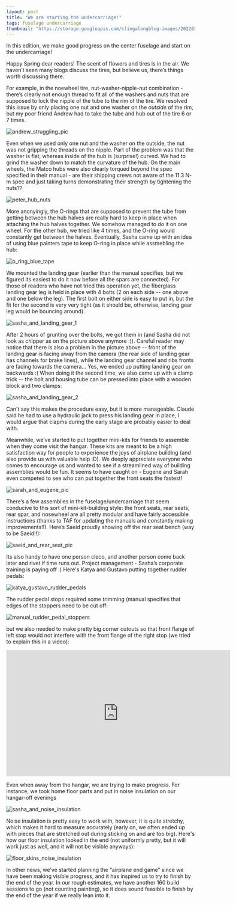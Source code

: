 ```yaml
---
layout: post
title: "We are starting the undercarriage!"
tags: fuselage undercarriage
thumbnail: "https://storage.googleapis.com/slingalongblog-images/20220307_203726_cropped_thumb.jpg"
---
```

In this edition, we make good progress on the center fuselage and start on the undercarriage!

Happy Spring dear readers! The scent of flowers and tires is in the air. We haven’t seen many blogs discuss the tires, but believe us, there’s things worth discussing there.

For example, in the noewheel tire, nut-washer-nipple-nut combination - there’s clearly not enough thread to fit all of the washers and nuts that are supposed to lock the nipple of the tube to the rim of the tire. We resolved this issue by only placing one nut and one washer on the *outside* of the rim, but my poor friend Andrew had to take the tube and hub out of the tire 6 or 7 times.

![andrew_struggling_pic](https://storage.googleapis.com/slingalongblog-images/PXL_20220304_040554163.jpg)

Even when we used only one nut and the washer on the outside, the nut was not gripping the threads on the nipple. Part of the problem was that the washer is flat, whereas inside of the hub is (surprise!) curved. We had to grind the washer down to match the curvature of the hub. 
On the main wheels, the Matco hubs were also clearly torqued beyond the spec specified in their manual - are their shipping crews not aware of the 11.3 N-m spec and just taking turns demonstrating their strength by tightening the nuts?? 

![peter_hub_nuts](https://storage.googleapis.com/slingalongblog-images/20220311_185412.jpg)

More anonyingly, the O-rings that are supposed to prevent the tube from getting between the hub halves are really hard to keep in place when attaching the
hub halves together. We somehow managed to do it on one wheel. For the other hub, we tried like 4 times, and the O-ring would constantly get between the halves. Eventually, Sasha came up with an idea of
using blue painters tape to keep O-ring in place while assmebling the hub:

![o_ring_blue_tape](https://storage.googleapis.com/slingalongblog-images/PXL_20220312_042949517.jpg)

We mounted the landing gear (earlier than the manual specifies, but we figured its easiest to do it now before all the spars are connected). For those of readers who have not tried this operation yet, the fiberglass landing gear leg is held in place with 4 bolts (2 on each side -- one above and one below the leg). The first bolt on either side is easy to put in, but the fit for the second is very very tight (as it should be, otherwise, landing gear leg would be bouncing around).

![sasha_and_landing_gear_1](https://storage.googleapis.com/slingalongblog-images/PXL_20220220_235423270.jpg)

After 2 hours of grunting over the bolts, we got them in (and Sasha did not look as chipper as on the picture above anymore :)).
Careful reader may notice that there is also a problem in the picture above -- front of the landing gear is facing away from the
camera (the rear side of landing gear has channels for brake lines), while the landing gear channel and ribs fronts are facing towards the camera... Yes, we ended up putting landing gear on backwards :(
When doing it the second time, we also came up with a clamp trick -- the bolt and housing tube can be pressed into place with a wooden block and two clamps:

![sasha_and_landing_gear_2](https://storage.googleapis.com/slingalongblog-images/PXL_20220322_032622595.MP.jpg)

Can't say this makes the procedure easy, but it is more manageable. Claude said he had to use a hydraulic jack to press his landing gear in place, I would argue that clapms during the early stage are probably easier to deal with. 

Meanwhile, we’ve started to put together mini-kits for friends to assemble when they come visit the hangar. These kits are meant to be a high satisfaction way for people to experience the joys of airplane building (and also provide us with valuable help :D). We deeply appreciate everyone who comes to encourage us and wanted to see if a streamlined way of building assemblies would be fun. It seems to have caught on - Eugene and Sarah even competed to see who can put together the front seats the fastest!

![sarah_and_eugene_pic](https://storage.googleapis.com/slingalongblog-images/20220307_194947.jpg)

There’s a few assemblies in the fuselage/undercarriage that seem conducive to this sort of mini-kit-building style: the front seats, rear seats, rear spar, and nosewheel are all pretty modular and have fairly accessible instructions (thanks to TAF for updating the manuals and constantly making improvements!!). Here’s Saeid proudly showing off the rear seat bench (way to be Saeid!!):

![saeid_and_rear_seat_pic](https://storage.googleapis.com/slingalongblog-images/PXL_20220304_053150769.MP.jpg)

Its also handy to have one person cleco, and another person come back later and rivet if time runs out. Project management - Sasha’s corporate training is paying off :)
Here's Katya and Gustavo putting together rudder pedals:

![katya_gustavo_rudder_pedals](https://storage.googleapis.com/slingalongblog-images/PXL_20220313_001005478.MP.jpg)

The rudder pedal stops required some trimming (manual specifies that edges of the stoppers need to be cut off:

![manual_rudder_pedal_stoppers](https://storage.googleapis.com/slingalongblog-images/rudder_stops_manual.png)

 but we also needed to make pretty big corner cutouts so that front flange of left stop would not interfere with the front flange of the right stop (we tried to explain this in a video):

 <iframe width="598" height="336" src="https://www.youtube.com/embed/taV89TQ4KkQ" frameborder="0" allow="accelerometer; autoplay; encrypted-media; gyroscope; picture-in-picture" allowfullscreen></iframe>

Even when away from the hangar, we are trying to make progress. For instance, we took home floor parts and put in noise insulation on our hangar-off evenings

![sasha_and_noise_insulation](https://storage.googleapis.com/slingalongblog-images/PXL_20220315_053234624.MP.jpg)

Noise insulation is pretty easy to work with, however, it is quite stretchy, which makes it hard to measure accurately (early on, we often ended up with pieces that are stretched out during sticking on and are too big). Here's how
our floor insulation looked in the end (not uniformly pretty, but it will work just as well, and it will not be visible anyways):

![floor_skins_noise_insulation](https://storage.googleapis.com/slingalongblog-images/PXL_20220315_054220199.jpg)

In other news, we’ve started planning the “airplane end game” since we have been making visible progress, and it has inspired us to try to finish by the end of the year. In our rough estimates, we have another 160 build sessions to go
(not counting painting), so it does sound feasible to finish by the end of the year if we really lean into it.
